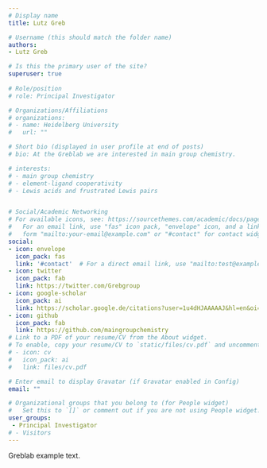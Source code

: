 ```yaml
---
# Display name
title: Lutz Greb

# Username (this should match the folder name)
authors:
- Lutz Greb

# Is this the primary user of the site?
superuser: true
 
# Role/position
# role: Principal Investigator

# Organizations/Affiliations
# organizations:
# - name: Heidelberg University
#   url: ""

# Short bio (displayed in user profile at end of posts)
# bio: At the Greblab we are interested in main group chemistry.

# interests:
# - main group chemistry
# - element-ligand cooperativity
# - Lewis acids and frustrated Lewis pairs


# Social/Academic Networking
# For available icons, see: https://sourcethemes.com/academic/docs/page-builder/#icons
#   For an email link, use "fas" icon pack, "envelope" icon, and a link in the
#   form "mailto:your-email@example.com" or "#contact" for contact widget.
social:
- icon: envelope
  icon_pack: fas
  link: '#contact'  # For a direct email link, use "mailto:test@example.org".
- icon: twitter
  icon_pack: fab
  link: https://twitter.com/Grebgroup
- icon: google-scholar
  icon_pack: ai
  link: https://scholar.google.de/citations?user=1u4dHJAAAAAJ&hl=en&oi=ao
- icon: github
  icon_pack: fab
  link: https://github.com/maingroupchemistry
# Link to a PDF of your resume/CV from the About widget.
# To enable, copy your resume/CV to `static/files/cv.pdf` and uncomment the lines below.
# - icon: cv
#   icon_pack: ai
#   link: files/cv.pdf

# Enter email to display Gravatar (if Gravatar enabled in Config)
email: ""

# Organizational groups that you belong to (for People widget)
#   Set this to `[]` or comment out if you are not using People widget.
user_groups:
 - Principal Investigator
# - Visitors
---
```


Greblab example text.

